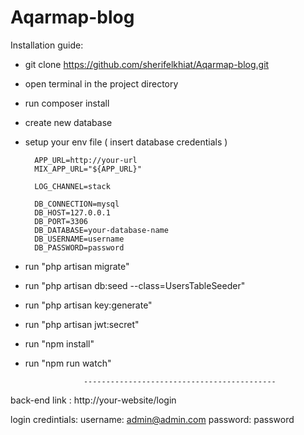 # Aqarmap-blog

Installation guide:

- git clone https://github.com/sherifelkhiat/Aqarmap-blog.git
- open terminal in the project directory
- run composer install
- create new database 
- setup your env file ( insert database credentials )

        APP_URL=http://your-url
        MIX_APP_URL="${APP_URL}"

        LOG_CHANNEL=stack

        DB_CONNECTION=mysql
        DB_HOST=127.0.0.1
        DB_PORT=3306
        DB_DATABASE=your-database-name
        DB_USERNAME=username
        DB_PASSWORD=password

- run "php artisan migrate"
- run "php artisan db:seed --class=UsersTableSeeder"
- run "php artisan key:generate"
- run "php artisan jwt:secret"
- run "npm install"
- run "npm run watch"

                   -------------------------------------------

back-end link : http://your-website/login

login credintials:
username: admin@admin.com
password: password

